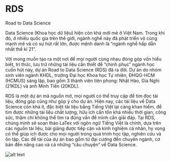 # RDS
Road to Data Science

Data Science (Khoa học dữ liệu) hiện còn khá mới mẻ ở Việt Nam. Trong khi đó, ở nhiều quốc gia trên thế giới, ngành nghề này đã phát triển vô cùng mạnh mẽ và có sự hút rất lớn, được mệnh danh là “ngành nghề hấp dẫn nhất thế kỉ 21”.

Với mong muốn tạo ra một nơi để mọi người cùng nhau đóng góp vốn hiểu biết, tri thức, lưu trữ những tài liệu cần thiết để “chinh phục” ngành học cuốn hút này, dự án Road to Data Science (RDS) đã ra đời. Dự án do nhóm sinh viên ngành KHDL, trường Đại học Khoa học Tự nhiên, ĐHQG-HCM (HCMUS) sáng lập, bao gồm 3 thành viên tiên phong: Nhật Hào, Gia Nghi (21KDL) và anh Minh Tiến (20KDL).

RDS là một dự án mã nguồn mở, mọi người có thể truy cập để tìm đọc tài liệu, đóng góp cũng như góp ý cho dự án. Hiện nay, các tài liệu về Data Science còn khá ít, đặc biệt tài liệu bằng Tiếng Việt lại càng khan hiếm, để tìm được những tài liệu chất lượng, hữu ích cần tốn khá nhiều thời gian, công sức, thậm chí không thể tìm ra đúng vấn đề mình cần giải đáp. Tại RDS, chúng mình sẽ soạn thảo LaTex với ngôn ngữ Tiếng Việt là chính, dựa trên các nguồn tài liệu, bài giảng được tiếp cận và kinh nghiệm cá nhân, hy vọng có thể giúp ích được cho mọi người trong quá trình học tập, nghiên cứu và ôn tập. Các đề tài của dự án bao gồm từ đại cương đến chuyên ngành, cơ bản đến nâng cao và cả những “câu chuyện” về Data Science.

![alt text](https://www.canva.com/design/DAEtI5SBxtM/z48CSX4tgKifkHxlOl6uaw/view?utm_content=DAEtI5SBxtM&utm_campaign=designshare&utm_medium=link&utm_source=sharebutton)
